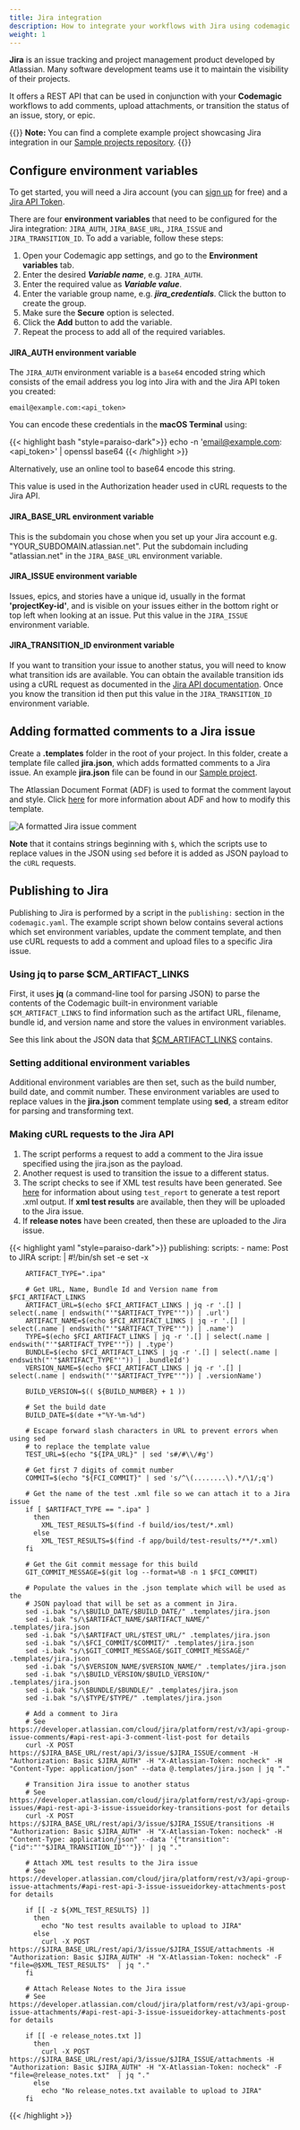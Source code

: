 ```yaml
---
title: Jira integration
description: How to integrate your workflows with Jira using codemagic.yaml
weight: 1
---
```


**Jira** is an issue tracking and project management product developed by Atlassian. Many software development teams use it to maintain the visibility of their projects. 

It offers a REST API that can be used in conjunction with your **Codemagic** workflows to add comments, upload attachments, or transition the status of an issue, story, or epic.

{{<notebox>}}
**Note:** You can find a complete example project showcasing Jira integration in our [Sample projects repository](https://github.com/codemagic-ci-cd/codemagic-sample-projects/tree/main/integrations/jira_integration_demo_project).
{{</notebox>}}

## Configure environment variables

To get started, you will need a Jira account (you can [sign up](https://www.atlassian.com/software/jira) for free) and a [Jira API Token](https://id.atlassian.com/manage-profile/security/api-tokens).


There are four **environment variables** that need to be configured for the Jira integration: `JIRA_AUTH`, `JIRA_BASE_URL`, `JIRA_ISSUE` and `JIRA_TRANSITION_ID`. To add a variable, follow these steps:

1. Open your Codemagic app settings, and go to the **Environment variables** tab.
2. Enter the desired **_Variable name_**, e.g. `JIRA_AUTH`.
3. Enter the required value as **_Variable value_**.
4. Enter the variable group name, e.g. **_jira_credentials_**. Click the button to create the group.
5. Make sure the **Secure** option is selected.
6. Click the **Add** button to add the variable.
7. Repeat the process to add all of the required variables.


#### JIRA_AUTH environment variable

The `JIRA_AUTH` environment variable is a `base64` encoded string which consists of the email address you log into Jira with and the Jira API token you created: 

`email@example.com:<api_token>`

You can encode these credentials in the **macOS Terminal** using:

{{< highlight bash "style=paraiso-dark">}}
echo -n 'email@example.com:<api_token>' | openssl base64
{{< /highlight >}}

Alternatively, use an online tool to base64 encode this string. 

This value is used in the Authorization header used in cURL requests to the Jira API.

#### JIRA_BASE_URL environment variable

This is the subdomain you chose when you set up your Jira account e.g. "YOUR_SUBDOMAIN.atlassian.net". Put the subdomain including "atlassian.net" in the `JIRA_BASE_URL` environment variable. 


#### JIRA_ISSUE environment variable

Issues, epics, and stories have a unique id, usually in the format **'projectKey-id'**, and is visible on your issues either in the bottom right or top left when looking at an issue. Put this value in the `JIRA_ISSUE` environment variable. 

#### JIRA_TRANSITION_ID environment variable

If you want to transition your issue to another status, you will need to know what transition ids are available. You can obtain the available transition ids using a cURL request as documented in the [Jira API documentation](https://developer.atlassian.com/cloud/jira/platform/rest/v3/api-group-issues/#api-rest-api-3-issue-issueidorkey-transitions-get). Once you know the transition id then put this value in the `JIRA_TRANSITION_ID` environment variable.



## Adding formatted comments to a Jira issue

Create a **.templates** folder in the root of your project. In this folder, create a template file called **jira.json**, which adds formatted comments to a Jira issue. An example **jira.json** file can be found in our [Sample project](https://github.com/codemagic-ci-cd/codemagic-sample-projects/blob/main/integrations/jira_integration_demo_project/.templates/jira.json).

The Atlassian Document Format (ADF) is used to format the comment layout and style. Click [here](https://developer.atlassian.com/cloud/jira/platform/apis/document/structure/) for more information about ADF and how to modify this template. 

![A formatted Jira issue comment](../uploads/jira_issue_comment.png)

**Note** that it contains strings beginning with `$`, which the scripts use to replace values in the JSON using `sed` before it is added as JSON payload to the `cURL` requests.



## Publishing to Jira

Publishing to Jira is performed by a script in the `publishing:` section in the `codemagic.yaml`. The example script shown below contains several actions which set environment variables, update the comment template, and then use cURL requests to add a comment and upload files to a specific Jira issue.

### Using jq to parse $CM_ARTIFACT_LINKS

First, it uses **jq** (a command-line tool for parsing JSON) to parse the contents of the Codemagic built-in environment variable `$CM_ARTIFACT_LINKS` to find information such as the artifact URL, filename, bundle id, and version name and store the values in environment variables.

See this link about the JSON data that [$CM_ARTIFACT_LINKS](../yaml-basic-configuration/environment-variables#artifact-links) contains.

### Setting additional environment variables

Additional environment variables are then set, such as the build number, build date, and commit number. These environment variables are used to replace values in the **jira.json** comment template using **sed**, a stream editor for parsing and transforming text.

### Making cURL requests to the Jira API 

1. The script performs a request to add a comment to the Jira issue specified using the jira.json as the payload.
2. Another request is used to transition the issue to a different status.
3. The script checks to see if XML test results have been generated. See [here](../testing-yaml/testing/) for information about using `test_report` to generate a test report .xml output. If **xml test results** are available, then they will be uploaded to the Jira issue.
4. If **release notes** have been created, then these are uploaded to the Jira issue.

{{< highlight yaml "style=paraiso-dark">}}
publishing:
  scripts:
    - name: Post to JIRA
      script: | 
        #!/bin/sh
        set -e
        set -x
        
        ARTIFACT_TYPE=".ipa" 
              
        # Get URL, Name, Bundle Id and Version name from $FCI_ARTIFACT_LINKS
        ARTIFACT_URL=$(echo $FCI_ARTIFACT_LINKS | jq -r '.[] | select(.name | endswith("'"$ARTIFACT_TYPE"'")) | .url')
        ARTIFACT_NAME=$(echo $FCI_ARTIFACT_LINKS | jq -r '.[] | select(.name | endswith("'"$ARTIFACT_TYPE"'")) | .name')
        TYPE=$(echo $FCI_ARTIFACT_LINKS | jq -r '.[] | select(.name | endswith("'"$ARTIFACT_TYPE"'")) | .type')
        BUNDLE=$(echo $FCI_ARTIFACT_LINKS | jq -r '.[] | select(.name | endswith("'"$ARTIFACT_TYPE"'")) | .bundleId')
        VERSION_NAME=$(echo $FCI_ARTIFACT_LINKS | jq -r '.[] | select(.name | endswith("'"$ARTIFACT_TYPE"'")) | .versionName')
              
        BUILD_VERSION=$(( ${BUILD_NUMBER} + 1 ))
              
        # Set the build date
        BUILD_DATE=$(date +"%Y-%m-%d")
              
        # Escape forward slash characters in URL to prevent errors when using sed
        # to replace the template value
        TEST_URL=$(echo "${IPA_URL}" | sed 's#/#\\/#g')
              
        # Get first 7 digits of commit number
        COMMIT=$(echo "${FCI_COMMIT}" | sed 's/^\(........\).*/\1/;q')
              
        # Get the name of the test .xml file so we can attach it to a Jira issue
        if [ $ARTIFACT_TYPE == ".ipa" ]
          then
            XML_TEST_RESULTS=$(find -f build/ios/test/*.xml)
          else
            XML_TEST_RESULTS=$(find -f app/build/test-results/**/*.xml)
        fi  
        
        # Get the Git commit message for this build
        GIT_COMMIT_MESSAGE=$(git log --format=%B -n 1 $FCI_COMMIT)
              
        # Populate the values in the .json template which will be used as the 
        # JSON payload that will be set as a comment in Jira.               
        sed -i.bak "s/\$BUILD_DATE/$BUILD_DATE/" .templates/jira.json
        sed -i.bak "s/\$ARTIFACT_NAME/$ARTIFACT_NAME/" .templates/jira.json
        sed -i.bak "s/\$ARTIFACT_URL/$TEST_URL/" .templates/jira.json
        sed -i.bak "s/\$FCI_COMMIT/$COMMIT/" .templates/jira.json
        sed -i.bak "s/\$GIT_COMMIT_MESSAGE/$GIT_COMMIT_MESSAGE/" .templates/jira.json
        sed -i.bak "s/\$VERSION_NAME/$VERSION_NAME/" .templates/jira.json
        sed -i.bak "s/\$BUILD_VERSION/$BUILD_VERSION/" .templates/jira.json
        sed -i.bak "s/\$BUNDLE/$BUNDLE/" .templates/jira.json
        sed -i.bak "s/\$TYPE/$TYPE/" .templates/jira.json
        
        # Add a comment to Jira 
        # See https://developer.atlassian.com/cloud/jira/platform/rest/v3/api-group-issue-comments/#api-rest-api-3-comment-list-post for details
        curl -X POST https://$JIRA_BASE_URL/rest/api/3/issue/$JIRA_ISSUE/comment -H "Authorization: Basic $JIRA_AUTH" -H "X-Atlassian-Token: nocheck" -H "Content-Type: application/json" --data @.templates/jira.json | jq "."
              
        # Transition Jira issue to another status 
        # See https://developer.atlassian.com/cloud/jira/platform/rest/v3/api-group-issues/#api-rest-api-3-issue-issueidorkey-transitions-post for details
        curl -X POST https://$JIRA_BASE_URL/rest/api/3/issue/$JIRA_ISSUE/transitions -H "Authorization: Basic $JIRA_AUTH" -H "X-Atlassian-Token: nocheck" -H "Content-Type: application/json" --data '{"transition":{"id":"'"$JIRA_TRANSITION_ID"'"}}' | jq "."
              
        # Attach XML test results to the Jira issue 
        # See https://developer.atlassian.com/cloud/jira/platform/rest/v3/api-group-issue-attachments/#api-rest-api-3-issue-issueidorkey-attachments-post for details
              
        if [[ -z ${XML_TEST_RESULTS} ]]
          then
            echo "No test results available to upload to JIRA"
          else  
            curl -X POST https://$JIRA_BASE_URL/rest/api/3/issue/$JIRA_ISSUE/attachments -H "Authorization: Basic $JIRA_AUTH" -H "X-Atlassian-Token: nocheck" -F "file=@$XML_TEST_RESULTS"  | jq "."
        fi
        
        # Attach Release Notes to the Jira issue 
        # See https://developer.atlassian.com/cloud/jira/platform/rest/v3/api-group-issue-attachments/#api-rest-api-3-issue-issueidorkey-attachments-post for details
              
        if [[ -e release_notes.txt ]]
          then 
            curl -X POST https://$JIRA_BASE_URL/rest/api/3/issue/$JIRA_ISSUE/attachments -H "Authorization: Basic $JIRA_AUTH" -H "X-Atlassian-Token: nocheck" -F "file=@release_notes.txt"  | jq "."
          else
            echo "No release_notes.txt available to upload to JIRA"
        fi  

{{< /highlight >}}
